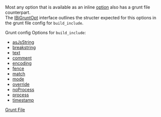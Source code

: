 Most any option that is available as an inline [option](../Options) also has a grunt file counterpart.  
The [IBiGruntOpt](/grunt-build-include/interfaces/_modules_interfaces_.ibigruntopt.html) interface outlines the structer expected for this options in the grunt file config for `build_include`.  

Grunt config Options for `build_include`:

* [asJsString](asjsstring/index.html)
* [breakstring](breakstring/index.html)
* [text](text/index.html)
* [comment](comment/index.html)
* [encoding](encoding/index.html)
* [fence](fence/index.html)
* [match](match/index.html)
* [mode](mode/index.html)
* [override](override/index.html)
* [noProcess](noProcess/index.html)
* [process](process/index.html)
* [timestamp](timestamp/index.html)

[Grunt File](../index.html)